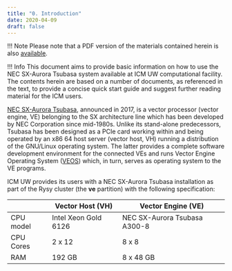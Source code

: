 ```yaml
---
title: "0. Introduction"
date: 2020-04-09
draft: false
---
```


<!-- <Last revision: 2020-04-09 by M. Hermanowicz <m.hermanowicz@icm.edu.pl> -->

!!! Note
    Please note that a PDF version of the materials contained herein is also [available][en_nec_tsubasa_pdf].

[en_nec_tsubasa_pdf]: ./pdf/en_nec_tsubasa.pdf

!!! Info
    This document aims to provide basic information on how to use the NEC SX-Aurora Tsubasa system
    available at ICM UW computational facility. The contents herein are based on a number of documents,
    as referenced in the text, to provide a concise quick start guide and suggest further reading material for
    the ICM users.

[NEC SX-Aurora Tsubasa][1], announced in 2017, is a vector processor (vector engine, VE) belonging to
the SX architecture line which has been developed by NEC Corporation since mid-1980s. Unlike its
stand-alone predecessors, Tsubasa has been designed as a PCIe card working within and being operated
by an x86 64 host server (vector host, VH) running a distribution of the GNU/Linux operating system.
The latter provides a complete software development environment for the connected VEs and runs
Vector Engine Operating System ([VEOS][2]) which, in turn, serves as operating system to the VE programs.

ICM UW provides its users with a NEC SX-Aurora Tsubasa installation as part of the Rysy cluster (the **ve** partition) with the following specification:

|           | Vector Host (VH)     | Vector Engine (VE)           |
|-----------|----------------------|------------------------------|
| CPU model | Intel Xeon Gold 6126 | NEC SX-Aurora Tsubasa A300-8 |
| CPU Cores | 2 x 12               | 8 x 8                        |
| RAM       | 192 GB               | 8 x 48 GB                    |

[1]: https://www.nec.com/en/global/solutions/hpc/sx/index.html
[2]: https://github.com/veos-sxarr-NEC/veos
